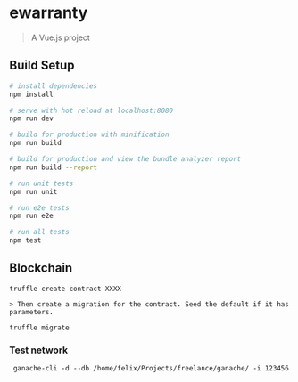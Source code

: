 # ewarranty

> A Vue.js project

## Build Setup

``` bash
# install dependencies
npm install

# serve with hot reload at localhost:8080
npm run dev

# build for production with minification
npm run build

# build for production and view the bundle analyzer report
npm run build --report

# run unit tests
npm run unit

# run e2e tests
npm run e2e

# run all tests
npm test
```

## Blockchain

    truffle create contract XXXX

    > Then create a migration for the contract. Seed the default if it has parameters.

    truffle migrate

### Test network

     ganache-cli -d --db /home/felix/Projects/freelance/ganache/ -i 123456